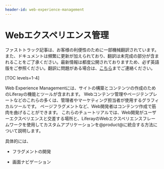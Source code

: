 ```yaml
---
header-id: web-experience-management
---
```


# Webエクスペリエンス管理

<p class="alert alert-info"><span class="wysiwyg-color-blue120">ファストトラック記事は、お客様の利便性のために一部機械翻訳されています。また、ドキュメントは頻繁に更新が加えられており、翻訳は未完成の部分が含まれることをご了承ください。最新情報は都度公開されておりますため、必ず英語版をご参照ください。翻訳に問題がある場合は、<a href="mailto:support-content-jp@liferay.com">こちら</a>までご連絡ください。</span></p>

[TOC levels=1-4]

Web Experience Managementには、サイトの構築とコンテンツの作成のためのLiferayの機能とツールが含まれます。 Webコンテンツ管理やページテンプレートなどのこれらの多くは、管理者やマーケティング担当者が使用するグラフィカルツールです。 ページフラグメントなど、Web開発者はコンテンツ作成で筋肉を曲げることができます。 これらのチュートリアルでは、Web開発がユーザーエクスペリエンスと交差する場所と、LiferayのWebエクスペリエンスフレームワークを使用してカスタムアプリケーションを@product@に統合する方法について説明します。

具体的には、

  - フラグメントの開発

  - 画面ナビゲーション
